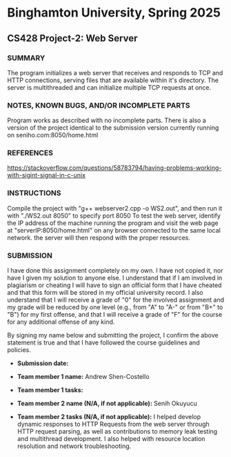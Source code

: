 # Binghamton University, Spring 2025

## CS428 Project-2: Web Server


### SUMMARY

The program initializes a web server that receives and responds to TCP and HTTP connections, serving files that are available within it's directory. The server is multithreaded and can initialize multiple TCP requests at once.

### NOTES, KNOWN BUGS, AND/OR INCOMPLETE PARTS

Program works as described with no incomplete parts. There is also a version of the project identical to the submission version currently running on seniho.com:8050/home.html


### REFERENCES

[List any outside resources used]: 
https://www.w3schools.com/html/html_favicon.asp
https://stackoverflow.com/questions/58783794/having-problems-working-with-sigint-signal-in-c-unix


### INSTRUCTIONS

[Provide clear and complete step-by-step instructions on how to run and test your project]: #
Compile the project with "g++ webserver2.cpp -o WS2.out", and then run it with "./WS2.out 8050" to specify port 8050
To test the web server, identify the IP address of the machine running the program and visit the web page at "serverIP:8050/home.html" on any browser connected to the same local network. the server will then respond with the proper resources.


### SUBMISSION

I have done this assignment completely on my own. I have not copied it, nor have I given my solution to anyone else. I understand that if I am involved in plagiarism or cheating I will have to sign an official form that I have cheated and that this form will be stored in my official university record. I also understand that I will receive a grade of "0" for the involved assignment and my grade will be reduced by one level (e.g., from "A" to "A-" or from "B+" to "B") for my first offense, and that I will receive a grade of "F" for the course for any additional offense of any kind.

By signing my name below and submitting the project, I confirm the above statement is true and that I have followed the course guidelines and policies.

* **Submission date:**

* **Team member 1 name:**
Andrew Shen-Costello

* **Team member 1 tasks:**

* **Team member 2 name (N/A, if not applicable):**
Senih Okuyucu

* **Team member 2 tasks (N/A, if not applicable):**
I helped develop dynamic responses to HTTP Requests from the web server through HTTP request parsing, as well as contributions to memory leak testing and multithread development. I also helped with resource location resolution and network troubleshooting. 

